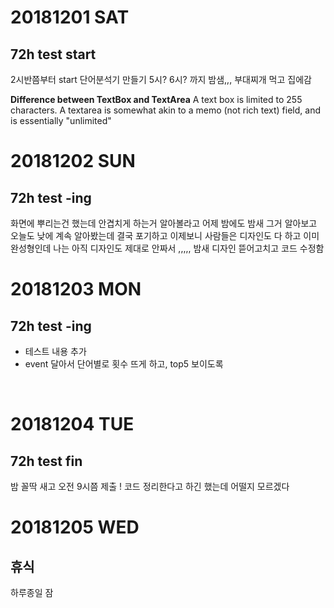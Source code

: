 # 20181201 SAT
## 72h test start

2시반쯤부터 start 
단어분석기 만들기
5시? 6시? 까지 밤샘,,, 부대찌개 먹고 집에감

**Difference between TextBox and TextArea**
A text box is limited to 255 characters. A textarea is somewhat akin to a memo (not rich text) field, and is essentially "unlimited"
<br />


# 20181202 SUN
## 72h test -ing

화면에 뿌리는건 했는데 안겹치게 하는거 알아볼라고 어제 밤에도 밤새 그거 알아보고 오늘도 낮에 계속 알아봤는데 결국 포기하고 
이제보니 사람들은 디자인도 다 하고 이미 완성형인데 
나는 아직 디자인도 제대로 안짜서 ,,,,, 밤새 디자인 뜯어고치고 코드 수정함
<br />


# 20181203 MON
## 72h test -ing

- 테스트 내용 추가 
- event 달아서 단어별로 횟수 뜨게 하고, top5 보이도록
<br />


# 20181204 TUE 
## 72h test fin

밤 꼴딱 새고 오전 9시쯤 제출 ! 
코드 정리한다고 하긴 했는데 어떨지 모르겠다
<br />


# 20181205 WED
## 휴식

하루종일 잠 
